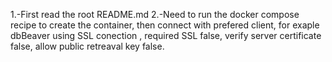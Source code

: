 1.-First read the root README.md
2.-Need to run the docker compose recipe to create the container, then connect with prefered client, for exaple dbBeaver using SSL conection , required SSL false, verify server certificate false, allow public retreaval key false.
